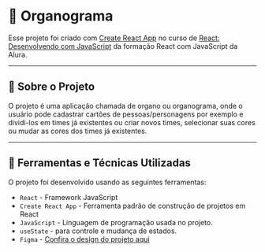 # 🚀 Organograma

Esse projeto foi criado com [Create React App](https://github.com/facebook/create-react-app) no curso de [React: Desenvolvendo com JavaScript](https://cursos.alura.com.br/course/react-desenvolvendo-javascript) da formação React com JavaScript da Alura.

***
## 🚀 Sobre o Projeto
O projeto é uma aplicação chamada de organo ou organograma, onde o usuário pode cadastrar cartões de pessoas/personagens por exemplo e dividí-los em times já existentes ou criar novos times, selecionar suas cores ou mudar as cores dos times já existentes.

*** 

## 🚀 Ferramentas e Técnicas Utilizadas
O projeto foi desenvolvido usando as seguintes ferramentas: 

- ```React``` - Framework JavaScript
- ```Create React App``` - Ferramenta padrão de construção de projetos em React
- ```JavaScript``` - Linguagem de programação usada no projeto.
- ```useState``` - para controle e mudança de estados.
- ```Figma``` - [Confira o design do projeto aqui](https://www.figma.com/design/T6BLI1HfB81eYOiVgpqQz7)